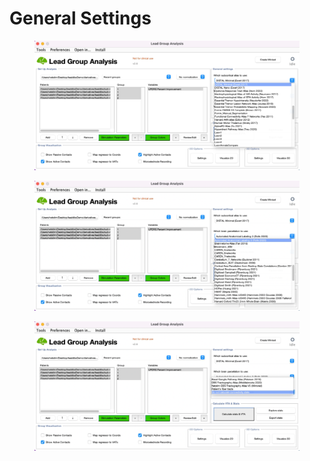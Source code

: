 # General Settings

<figure><img src="../.gitbook/assets/Screen Shot 2023-08-14 at 12.40.12.png" alt=""><figcaption></figcaption></figure>



<figure><img src="../.gitbook/assets/Screen Shot 2023-08-14 at 12.40.17.png" alt=""><figcaption></figcaption></figure>

<figure><img src="../.gitbook/assets/Screen Shot 2023-08-14 at 12.40.27 (1).png" alt=""><figcaption></figcaption></figure>
